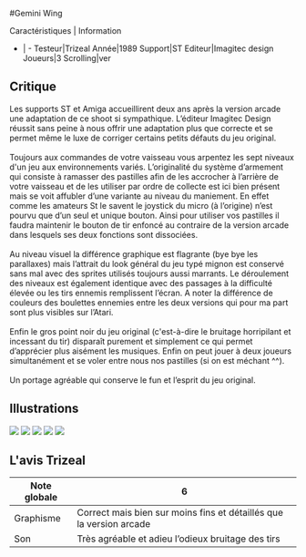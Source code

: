 #Gemini Wing

Caractéristiques | Information
- | -
Testeur|Trizeal
Année|1989
Support|ST
Editeur|Imagitec design
Joueurs|3
Scrolling|ver

## Critique
Les supports ST et Amiga accueillirent deux ans après la version arcade une adaptation de ce shoot si sympathique. L’éditeur Imagitec Design réussit sans peine à nous offrir une adaptation plus que correcte et se permet même le luxe de corriger certains petits défauts du jeu original.<br/><br/>Toujours aux commandes de votre vaisseau vous arpentez les sept niveaux d'un jeu aux environnements variés. L’originalité du système d’armement qui consiste à ramasser des pastilles afin de les accrocher à l’arrière de votre vaisseau et de les utiliser par ordre de collecte est ici bien présent mais se voit affubler d’une variante au niveau du maniement. En effet comme les amateurs St le savent le joystick du micro (à l’origine) n’est pourvu que d’un seul et unique bouton. Ainsi pour utiliser vos pastilles il faudra maintenir le bouton de tir enfoncé au contraire de la version arcade dans lesquels ses deux fonctions sont dissociées.<br/><br/>Au niveau visuel la différence graphique est flagrante (bye bye les parallaxes) mais l’attrait du look général du jeu typé mignon est conservé sans mal avec des sprites utilisés toujours aussi marrants. Le déroulement des niveaux est également identique avec des passages à la difficulté élevée ou les tirs ennemis remplissent l’écran. A noter la différence de couleurs des boulettes ennemies entre les deux versions qui pour ma part sont plus visibles sur l’Atari.<br/><br/>Enfin le gros point noir du jeu original (c'est-à-dire le bruitage horripilant et incessant du tir) disparaît purement et simplement ce qui permet d’apprécier plus aisément les musiques. Enfin on peut jouer à deux joueurs simultanément et se voler entre nous nos pastilles (si on est méchant ^^).<br/><br/>Un portage agréable qui conserve le fun et l’esprit du jeu original. 

## Illustrations
![](http://www.shmup.com/images/thumbs/img_fiche_1_1271.png)
![](http://www.shmup.com/images/thumbs/img_fiche_2_1271.png)
![](http://www.shmup.com/images/thumbs/img_fiche_3_1271.png)
![](http://www.shmup.com/images/thumbs/)
![](http://www.shmup.com/images/thumbs/)

## L'avis Trizeal
Note globale|6
-|-
Graphisme| Correct mais bien sur moins fins et détaillés que la version arcade 
Son|Très agréable et adieu l’odieux bruitage des tirs
